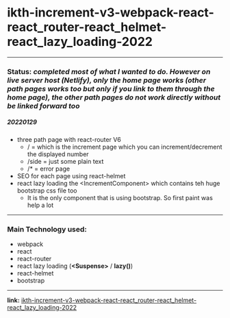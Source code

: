 # ikth-increment-v3-webpack-react-react_router-react_helmet-react_lazy_loading-2022

---

### Status: _completed most of what I wanted to do. However on live server host (Netlify), only the home page works (other path pages works too but only if you link to them through the home page), the other path pages do not work directly without be linked forward too_

##### 20220129

-   three path page with react-router V6
    -   / = which is the increment page which you can increment/decrement the displayed number
    -   /side = just some plain text
    -   /\* = error page
-   SEO for each page using react-helmet
-   react lazy loading the \<IncrementComponent> which contains teh huge bootstrap css file too
    -   It is the only component that is using bootstrap. So first paint was help a lot

---

### Main Technology used:

-   webpack
-   react
-   react-router
-   react lazy loading (**\<Suspense>** / **lazy()**)
-   react-helmet
-   bootstrap

---

**link:**
[ikth-increment-v3-webpack-react-react_router-react_helmet-react_lazy_loading-2022](https://github.com/RechadSalma/ikth-increment-v3-webpack-react-react_router-react_helmet-react_lazy_loading-2022.git)
